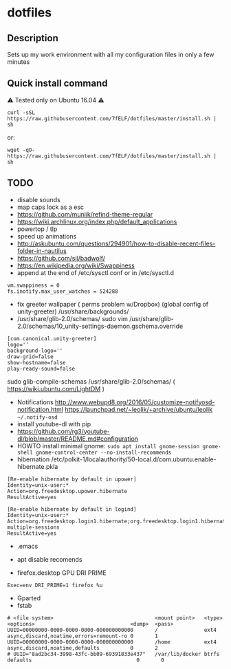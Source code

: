 # dotfiles

## Description
Sets up my work environment with all my configuration files in only a few minutes

## Quick install command
:warning: Tested only on Ubuntu 16.04 :warning:
```
curl -sSL https://raw.githubusercontent.com/7fELF/dotfiles/master/install.sh | sh
```
or:
```
wget -qO- https://raw.githubusercontent.com/7fELF/dotfiles/master/install.sh | sh
```

## TODO

- disable sounds
- map caps lock as a esc
- https://github.com/munlik/refind-theme-regular
- https://wiki.archlinux.org/index.php/default_applications
- powertop / tlp
- speed up animations
- http://askubuntu.com/questions/294901/how-to-disable-recent-files-folder-in-nautilus
- https://github.com/sjl/badwolf/
- https://en.wikipedia.org/wiki/Swappiness
- append at the end of /etc/sysctl.conf or in /etc/sysctl.d
```
vm.swappiness = 0
fs.inotify.max_user_watches = 524288
```
- fix greeter wallpaper ( perms problem w/Dropbox) (global config of unity-greeter)
/usr/share/backgrounds/
- /usr/share/glib-2.0/schemas/
sudo vim /usr/share/glib-2.0/schemas/10_unity-settings-daemon.gschema.override
```
[com.canonical.unity-greeter]
logo=''
background-logo=''
draw-grid=false
show-hostname=false
play-ready-sound=false
```

sudo glib-compile-schemas /usr/share/glib-2.0/schemas/
( https://wiki.ubuntu.com/LightDM  )
- Notifications
http://www.webupd8.org/2016/05/customize-notifyosd-notification.html
https://launchpad.net/~leolik/+archive/ubuntu/leolik
`~/.notify-osd`
- install youtube-dl with pip
- https://github.com/rg3/youtube-dl/blob/master/README.md#configuration
- HOWTO install minimal gnome:
`sudo apt install gnome-session gnome-shell gnome-control-center --no-install-recommends`
- hibernation /etc/polkit-1/localauthority/50-local.d/com.ubuntu.enable-hibernate.pkla
```
[Re-enable hibernate by default in upower]
Identity=unix-user:*
Action=org.freedesktop.upower.hibernate
ResultActive=yes

[Re-enable hibernate by default in logind]
Identity=unix-user:*
Action=org.freedesktop.login1.hibernate;org.freedesktop.login1.hibernate-multiple-sessions
ResultActive=yes
```
- .emacs
- apt disable recomends

- firefox.desktop GPU DRI PRIME
```
Exec=env DRI_PRIME=1 firefox %u
```
- Gparted
- fstab
```
# <file system>                                 <mount point>   <type>  <options>                               <dump>  <pass>
UUID=00000000-0000-0000-0000-000000000000       /               ext4    async,discard,noatime,errors=remount-ro	0       1
UUID=00000000-0000-0000-0000-000000000000       /home           ext4    async,discard,noatime,defaults	        0       2
# UUID="8ad2bc34-3998-43fc-bb09-69391833e437"   /var/lib/docker btrfs   defaults	                              0       0
```
